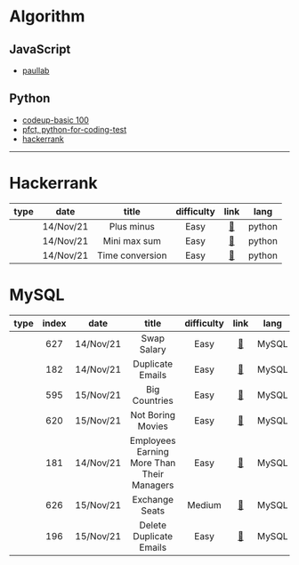 # Algorithm

## JavaScript

- [paullab](/js/paullab/README.md)

## Python

- [codeup-basic 100](/python/codeup/basic-100/README.md)
- [pfct, python-for-coding-test](/python/python-for-coding-test/)
- [hackerrank](/python/hackerrank/)

---

# Hackerrank

| type |   date    |      title      | difficulty |                    link                    |  lang  |
| :--: | :-------: | :-------------: | :--------: | :----------------------------------------: | :----: |
|      | 14/Nov/21 |   Plus minus    |    Easy    |   [🔗](python/hackerrank/plus-minus.py)    | python |
|      | 14/Nov/21 |  Mini max sum   |    Easy    |  [🔗](python/hackerrank/mini-max-sum.py)   | python |
|      | 14/Nov/21 | Time conversion |    Easy    | [🔗](python/hackerrank/time-conversion.py) | python |

# MySQL

| type | index |   date    |                   title                    | difficulty |            link            | lang  |
| :--: | :---: | :-------: | :----------------------------------------: | :--------: | :------------------------: | :---: |
|      |  627  | 14/Nov/21 |                Swap Salary                 |    Easy    | [🔗](sql/leetcode/627.sql) | MySQL |
|      |  182  | 14/Nov/21 |              Duplicate Emails              |    Easy    | [🔗](sql/leetcode/182.sql) | MySQL |
|      |  595  | 15/Nov/21 |               Big Countries                |    Easy    | [🔗](sql/leetcode/595.sql) | MySQL |
|      |  620  | 15/Nov/21 |             Not Boring Movies              |    Easy    | [🔗](sql/leetcode/620.sql) | MySQL |
|      |  181  | 14/Nov/21 | Employees Earning More Than Their Managers |    Easy    | [🔗](sql/leetcode/181.sql) | MySQL |
|      |  626  | 15/Nov/21 |               Exchange Seats               |   Medium   | [🔗](sql/leetcode/626.sql) | MySQL |
|      |  196  | 15/Nov/21 |          Delete Duplicate Emails           |    Easy    | [🔗](sql/leetcode/196.sql) | MySQL |

<!-- |      |  183  | 14/Nov/21 |         Customers Who Never Order          |    Easy    | [🔗](sql/leetcode/183.sql) | MySQL | -->
<!-- |      | 1179  | 14/Nov/21 | Reformat Department Table |    Easy    | [🔗](sql/leetcode/1179.sql) | MySQL | -->

